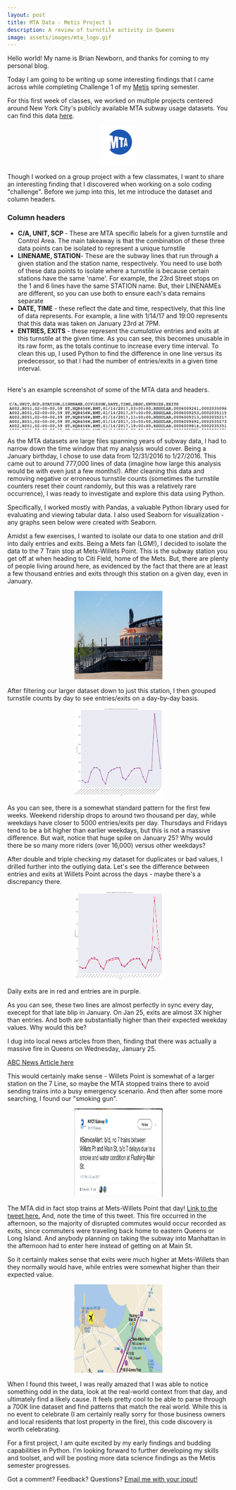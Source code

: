 ```yaml
---
layout: post
title: MTA Data - Metis Project 1
description: A review of turnstile activity in Queens
image: assets/images/mta_logo.gif
---
```


Hello world! My name is Brian Newborn, and thanks for coming to my personal blog.

Today I am going to be writing up some interesting findings that I came across while completing Challenge 1 of my [Metis](https://www.thisismetis.com/) spring semester.

For this first week of classes, we worked on multiple projects centered around New York City's publicly available MTA subway usage datasets. You can find this data [here](http://web.mta.info/developers/turnstile.html).

<p align="center">
  <img src="/assets/images/mta_images/mta_logo.gif" alt="MTA Logo"/>
</p>

Though I worked on a group project with a few classmates, I want to share an interesting finding that I discovered when working on a solo coding "challenge". Before we jump into this, let me introduce the dataset and column headers.

### Column headers
<ul>
<li><b>C/A, UNIT, SCP </b>- These are MTA specific labels for a given turnstile and Control Area. The main takeaway is that the combination of these three data points can be isolated to represent a unique turnstile</li>
<li><b>LINENAME, STATION</b>- These are the subway lines that run through a given station and the station name, respectively. You need to use both of these data points to isolate where a turnstile is because certain stations have the same 'name'. For example, the 23rd Street stops on the 1 and 6 lines have the same STATION name. But, their LINENAMEs are different, so you can use both to ensure each's data remains separate</li>
<li><b>DATE, TIME</b> - these reflect the date and time, respectively, that this line of data represents. For example, a line with 1/14/17 and 19:00 represents that this data was taken on January 23rd at 7PM.</li>
<li><b>ENTRIES, EXITS</b> - these represent the <i>cumulative</i> entries and exits at this turnstile at the given time. As you can see, this becomes unusable in its raw form, as the totals continue to increase every time interval. To clean this up, I used Python to find the difference in one line versus its predecessor, so that I had the number of entries/exits in a given time interval. </li>
</ul>

<br>
Here's an example screenshot of some of the MTA data and headers.
<p align="center">
  <img src="/assets/images/mta_images/mta_data_sample.png" alt="MTA Data - Sample"/>
</p>

As the MTA datasets are large files spanning years of subway data, I had to narrow down the time window that my analysis would cover. Being a January birthday, I chose to use data from 12/31/2016 to 1/27/2016. This came out to around 777,000 lines of data (imagine how large this analysis would be with even just a few months!). After cleaning this data and removing negative or erroneous turnstile counts (sometimes the turnstile counters reset their count randomly, but this was a relatively rare occurrence), I was ready to investigate and explore this data using Python.

Specifically, I worked mostly with Pandas, a valuable Python library used for evaluating and viewing tabular data. I also used Seaborn for visualization - any graphs seen below were created with Seaborn.

Amidst a few exercises, I wanted to isolate our data to one station and drill into daily entries and exits. Being a Mets fan (LGM!), I decided to isolate the data to the 7 Train stop at Mets-Willets Point. This is the subway station you get off at when heading to Citi Field, home of the Mets. But, there are plenty of people living around here, as evidenced by the fact that there are at least a few thousand entries and exits through this station on a given day, even in January.

<p align="center">
  <img src="/assets/images/mta_images/citi_field.jpg" width="200" height="200" alt="Subway with Citi in the Background"/>
</p>

After filtering our larger dataset down to just this station, I then grouped turnstile counts by day to see entries/exits on a day-by-day basis.
<p align="center">
  <img src="/assets/images/mta_images/citi_daily_ridership_117.png" width="200" height="200" alt="Subway with Citi in the Background"/>
</p>

As you can see, there is a somewhat standard pattern for the first few weeks. Weekend ridership drops to around two thousand per day, while weekdays have closer to 5000 entries/exits per day. Thursdays and Fridays tend to be a bit higher than earlier weekdays, but this is not a massive difference. But wait, notice that huge spike on January 25? Why would there be so many more riders (over 16,000) versus other weekdays?

After double and triple checking my dataset for duplicates or bad values, I drilled further into the outlying data. Let's see the difference between entries and exits at Willets Point across the days - maybe there's a discrepancy there.

<p align="center">
  <img src="/assets/images/mta_images/citi_daily_entriesexits_117.png" width="200" height="200" alt="Subway with Citi in the Background"/>
</p>

Daily exits are in red and entries are in purple.

As you can see, these two lines are almost perfectly in sync every day, execept for that late blip in January. On Jan 25, exits are almost 3X higher than entries. And both are substantially higher than their expected weekday values. Why would this be?

I dug into local news articles from then, finding that there was actually a massive fire in Queens on Wednesday, January 25.

[ABC News Article here](http://abc7ny.com/news/fdny-queens-fire-that-destroyed-businesses-caused-by-cooking/1720535/)

This would certainly make sense - Willets Point is somewhat of a larger station on the 7 Line, so maybe the MTA stopped trains there to avoid sending trains into a busy emergency scenario. And then after some more searching, I found our "smoking gun".

<p align="center">
  <img src="/assets/images/mta_images/NYCT_Subway_tweet.png" width="200" height="200" alt="Subway with Citi in the Background"/>
</p>

The MTA did in fact stop trains at Mets-Willets Point that day! [Link to the tweet here.](https://twitter.com/NYCTSubway/status/824370519537545217) And, note the time of this tweet. This fire occurred in the afternoon, so the majority of disrupted commutes would occur recorded as exits, since commuters were traveling back home to eastern Queens or Long Island. And anybody planning on taking the subway into Manhattan in the afternoon had to enter here instead of getting on at Main St.

So it certainly makes sense that exits were much higher at Mets-Willets than they normally would have, while entries were somewhat higher than their expected value.

<p align="center">
  <img src="/assets/images/mta_images/7train.png" width="200" height="200" alt="7 train route"/>
</p>

When I found this tweet, I was really amazed that I was able to notice something odd in the data, look at the real-world context from that day, and ultimately find a likely cause. It feels pretty cool to be able to parse through a 700K line dataset and find patterns that match the real world. While this is no event to celebrate (I am certainly really sorry for those business owners and local residents that lost property in the fire), this code discovery is worth celebrating.

For a first project, I am quite excited by my early findings and budding capabilities in Python. I'm looking forward to further developing my skills and toolset, and will be posting more data science findings as the Metis semester progresses.

Got a comment? Feedback? Questions? [Email me with your input!](mailto:bri.newborn@gmail.com)
